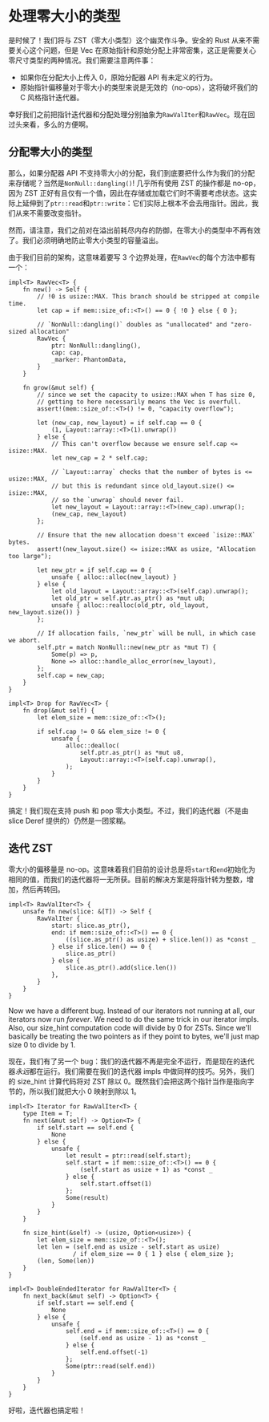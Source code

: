 # 处理零大小的类型

是时候了！我们将与 ZST（零大小类型）这个幽灵作斗争。安全的 Rust 从来不需要关心这个问题，但是 Vec 在原始指针和原始分配上非常密集，这正是需要关心零尺寸类型的两种情况。我们需要注意两件事：

* 如果你在分配大小上传入 0，原始分配器 API 有未定义的行为。
* 原始指针偏移量对于零大小的类型来说是无效的（no-ops），这将破坏我们的 C 风格指针迭代器。

幸好我们之前把指针迭代器和分配处理分别抽象为`RawValIter`和`RawVec`。现在回过头来看，多么的方便啊。

## 分配零大小的类型

那么，如果分配器 API 不支持零大小的分配，我们到底要把什么作为我们的分配来存储呢？当然是`NonNull::dangling()`! 几乎所有使用 ZST 的操作都是 no-op，因为 ZST 正好有且仅有一个值，因此在存储或加载它们时不需要考虑状态。这实际上延伸到了`ptr::read`和`ptr::write`：它们实际上根本不会去用指针。因此，我们从来不需要改变指针。

然而，请注意，我们之前对在溢出前耗尽内存的防御，在零大小的类型中不再有效了。我们必须明确地防止零大小类型的容量溢出。

由于我们目前的架构，这意味着要写 3 个边界处理，在`RawVec`的每个方法中都有一个：

<!-- ignore: simplified code -->
```rust,ignore
impl<T> RawVec<T> {
    fn new() -> Self {
        // !0 is usize::MAX. This branch should be stripped at compile time.
        let cap = if mem::size_of::<T>() == 0 { !0 } else { 0 };

        // `NonNull::dangling()` doubles as "unallocated" and "zero-sized allocation"
        RawVec {
            ptr: NonNull::dangling(),
            cap: cap,
            _marker: PhantomData,
        }
    }

    fn grow(&mut self) {
        // since we set the capacity to usize::MAX when T has size 0,
        // getting to here necessarily means the Vec is overfull.
        assert!(mem::size_of::<T>() != 0, "capacity overflow");

        let (new_cap, new_layout) = if self.cap == 0 {
            (1, Layout::array::<T>(1).unwrap())
        } else {
            // This can't overflow because we ensure self.cap <= isize::MAX.
            let new_cap = 2 * self.cap;

            // `Layout::array` checks that the number of bytes is <= usize::MAX,
            // but this is redundant since old_layout.size() <= isize::MAX,
            // so the `unwrap` should never fail.
            let new_layout = Layout::array::<T>(new_cap).unwrap();
            (new_cap, new_layout)
        };

        // Ensure that the new allocation doesn't exceed `isize::MAX` bytes.
        assert!(new_layout.size() <= isize::MAX as usize, "Allocation too large");

        let new_ptr = if self.cap == 0 {
            unsafe { alloc::alloc(new_layout) }
        } else {
            let old_layout = Layout::array::<T>(self.cap).unwrap();
            let old_ptr = self.ptr.as_ptr() as *mut u8;
            unsafe { alloc::realloc(old_ptr, old_layout, new_layout.size()) }
        };

        // If allocation fails, `new_ptr` will be null, in which case we abort.
        self.ptr = match NonNull::new(new_ptr as *mut T) {
            Some(p) => p,
            None => alloc::handle_alloc_error(new_layout),
        };
        self.cap = new_cap;
    }
}

impl<T> Drop for RawVec<T> {
    fn drop(&mut self) {
        let elem_size = mem::size_of::<T>();

        if self.cap != 0 && elem_size != 0 {
            unsafe {
                alloc::dealloc(
                    self.ptr.as_ptr() as *mut u8,
                    Layout::array::<T>(self.cap).unwrap(),
                );
            }
        }
    }
}
```

搞定！我们现在支持 push 和 pop 零大小类型。不过，我们的迭代器（不是由 slice Deref 提供的）仍然是一团浆糊。

## 迭代 ZST

零大小的偏移量是 no-op。这意味着我们目前的设计总是将`start`和`end`初始化为相同的值，而我们的迭代器将一无所获。目前的解决方案是将指针转为整数，增加，然后再转回。

<!-- ignore: simplified code -->
```rust,ignore
impl<T> RawValIter<T> {
    unsafe fn new(slice: &[T]) -> Self {
        RawValIter {
            start: slice.as_ptr(),
            end: if mem::size_of::<T>() == 0 {
                ((slice.as_ptr() as usize) + slice.len()) as *const _
            } else if slice.len() == 0 {
                slice.as_ptr()
            } else {
                slice.as_ptr().add(slice.len())
            },
        }
    }
}
```

Now we have a different bug. Instead of our iterators not running at all, our iterators now run *forever*. We need to do the same trick in our iterator impls. Also, our size_hint computation code will divide by 0 for ZSTs. Since we'll basically be treating the two pointers as if they point to bytes, we'll just map size 0 to divide by 1.

现在，我们有了另一个 bug：我们的迭代器不再是完全不运行，而是现在的迭代器*永远*都在运行。我们需要在我们的迭代器 impls 中做同样的技巧。另外，我们的 size_hint 计算代码将对 ZST 除以 0。既然我们会把这两个指针当作是指向字节的，所以我们就把大小 0 映射到除以 1。

<!-- ignore: simplified code -->
```rust,ignore
impl<T> Iterator for RawValIter<T> {
    type Item = T;
    fn next(&mut self) -> Option<T> {
        if self.start == self.end {
            None
        } else {
            unsafe {
                let result = ptr::read(self.start);
                self.start = if mem::size_of::<T>() == 0 {
                    (self.start as usize + 1) as *const _
                } else {
                    self.start.offset(1)
                };
                Some(result)
            }
        }
    }

    fn size_hint(&self) -> (usize, Option<usize>) {
        let elem_size = mem::size_of::<T>();
        let len = (self.end as usize - self.start as usize)
                  / if elem_size == 0 { 1 } else { elem_size };
        (len, Some(len))
    }
}

impl<T> DoubleEndedIterator for RawValIter<T> {
    fn next_back(&mut self) -> Option<T> {
        if self.start == self.end {
            None
        } else {
            unsafe {
                self.end = if mem::size_of::<T>() == 0 {
                    (self.end as usize - 1) as *const _
                } else {
                    self.end.offset(-1)
                };
                Some(ptr::read(self.end))
            }
        }
    }
}
```

好啦，迭代器也搞定啦！
